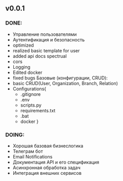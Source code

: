 <!-- README.md -->

## v0.0.1
### DONE:
- Управление пользователями
- Аутентификация и безопасность
- optimized
- realized basic template for user
- added api docs spectrual
- cors
- Logging
- Edited docker
- fixed bugs
Базовые (конфигурации, CRUD):
- basic CRUD(User, Organization, Branch, Relation)
- Configurations{
    - .gitignore
    - .env
    - scripts.py
    - requirements.txt
    - .bat
    - docker
}
### DOING:
- Хорошая базовая бизнеслогика
- Телеграм бот
- Email Notifications
- Документация API и его спецификация
- Асинхронная обработка задач
- Интеграция внешних сервисов
